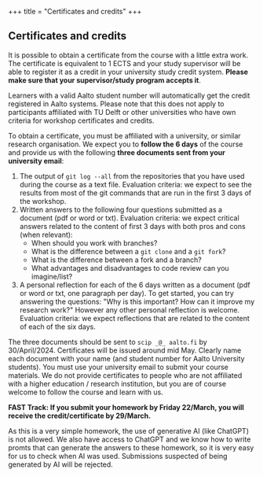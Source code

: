 +++
title = "Certificates and credits"
+++

## Certificates and credits

It is possible to obtain a certificate from the course with a little extra
work.  The certificate is equivalent to 1 ECTS and your study supervisor will
be able to register it as a credit in your university study credit system.
**Please make sure that your supervisor/study program accepts it**.

Learners with a valid Aalto student number will automatically get the credit
registered in Aalto systems.  Please note that this does not apply to
participants affiliated with TU Delft or other universities who have own
criteria for workshop certificates and credits.

To obtain a certificate, you must be affiliated with a university, or similar
research organisation. We expect you to **follow the 6 days** of the course and
provide us with the following **three documents sent from your university email**:

1. The output of `git log --all` from the repositories that you have used
   during the course as a text file. Evaluation criteria: we expect to see the
   results from most of the git commands that are run in the first 3 days of
   the workshop.
2. Written answers to the following four questions submitted as a document (pdf
   or word or txt). Evaluation criteria: we expect critical answers related to
   the content of first 3 days with both pros and cons (when relevant):
    - When should you work with branches?
    - What is the difference between a `git clone` and a `git fork`?
    - What is the difference between a fork and a branch?
    - What advantages and disadvantages to code review can you imagine/list?
3. A personal reflection for each of the 6 days written as a document (pdf or
   word or txt, one paragraph per day). To get started, you can try answering
   the questions: "Why is this important? How can it improve my research work?"
   However any other personal reflection is welcome. Evaluation criteria: we
   expect reflections that are related to the content of each of the six days.

The three documents should be sent to `scip _@_ aalto.fi` by 30/April/2024. Certificates will be issued around mid May. 
Clearly name each document with your name (and student number for Aalto University students). 
You must use your university email to submit your course materials. We do not provide 
certificates to people who are not affiliated with a higher education / research institution, 
but you are of course welcome to follow the course and learn with us.

**FAST Track: If you submit your homework by Friday 22/March, you will receive the credit/certificate by 29/March.** 

As this is a very simple homework, the use of generative AI (like ChatGPT) is not allowed. We also have access to ChatGPT and we know how to write promts that can generate the answers to these homework, so it is very easy for us to check when AI was used. Submissions suspected of being generated by AI will be rejected.
